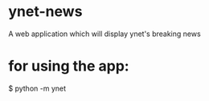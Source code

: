# ynet-news
A web application which will display ynet's breaking news

# for using the app:
$ python -m ynet

